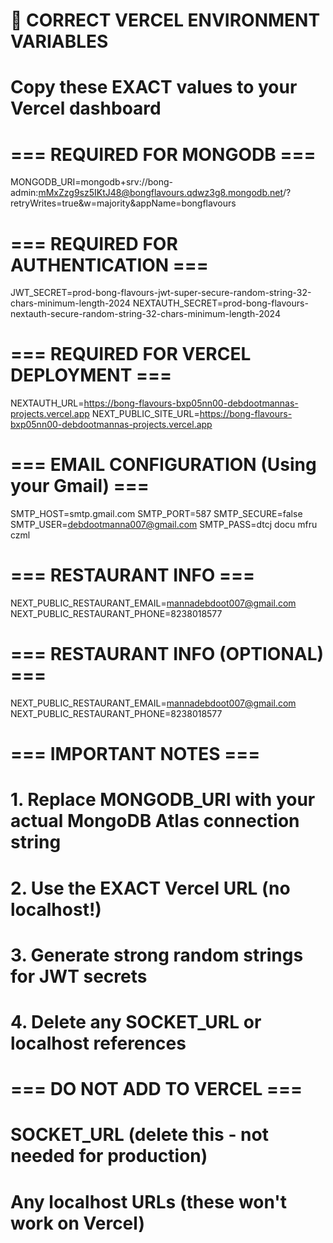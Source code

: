 # 🚀 CORRECT VERCEL ENVIRONMENT VARIABLES

# Copy these EXACT values to your Vercel dashboard

# === REQUIRED FOR MONGODB ===

MONGODB_URI=mongodb+srv://bong-admin:mMxZzg9sz5IKtJ48@bongflavours.qdwz3g8.mongodb.net/?retryWrites=true&w=majority&appName=bongflavours

# === REQUIRED FOR AUTHENTICATION ===

JWT_SECRET=prod-bong-flavours-jwt-super-secure-random-string-32-chars-minimum-length-2024
NEXTAUTH_SECRET=prod-bong-flavours-nextauth-secure-random-string-32-chars-minimum-length-2024

# === REQUIRED FOR VERCEL DEPLOYMENT ===

NEXTAUTH_URL=https://bong-flavours-bxp05nn00-debdootmannas-projects.vercel.app
NEXT_PUBLIC_SITE_URL=https://bong-flavours-bxp05nn00-debdootmannas-projects.vercel.app

# === EMAIL CONFIGURATION (Using your Gmail) ===

SMTP_HOST=smtp.gmail.com
SMTP_PORT=587
SMTP_SECURE=false
SMTP_USER=debdootmanna007@gmail.com
SMTP_PASS=dtcj docu mfru czml

# === RESTAURANT INFO ===

NEXT_PUBLIC_RESTAURANT_EMAIL=mannadebdoot007@gmail.com
NEXT_PUBLIC_RESTAURANT_PHONE=8238018577

# === RESTAURANT INFO (OPTIONAL) ===

NEXT_PUBLIC_RESTAURANT_EMAIL=mannadebdoot007@gmail.com
NEXT_PUBLIC_RESTAURANT_PHONE=8238018577

# === IMPORTANT NOTES ===

# 1. Replace MONGODB_URI with your actual MongoDB Atlas connection string

# 2. Use the EXACT Vercel URL (no localhost!)

# 3. Generate strong random strings for JWT secrets

# 4. Delete any SOCKET_URL or localhost references

# === DO NOT ADD TO VERCEL ===

# SOCKET_URL (delete this - not needed for production)

# Any localhost URLs (these won't work on Vercel)
